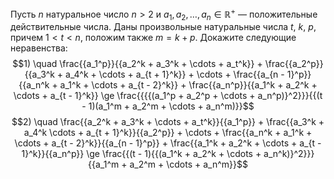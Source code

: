Пусть $n$ натуральное число $n > 2$ и $a_1,a_2,\dots,a_n \in \mathbb{R}^+$ — положительные действительные числа. 
Даны произвольные натуральные числа $t$, $k$, $p$, причем $1 < t < n$, положим также $m=k+p$. Докажите следующие неравенства:
$$1) \quad \frac{{a_1^p}}{{a_2^k + a_3^k +  \cdots  + a_t^k}} + \frac{{a_2^p}}{{a_3^k + a_4^k +  \cdots  + a_{t + 1}^k}} +  \cdots  + \frac{{a_{n - 1}^p}}{{a_n^k + a_1^k +  \cdots  + a_{t - 2}^k}} + \frac{{a_n^p}}{{a_1^k + a_2^k +  \cdots  + a_{t - 1}^k}} \ge \frac{{{{(a_1^p + a_2^p +  \cdots  + a_n^p)}^2}}}{{(t - 1)(a_1^m + a_2^m +  \cdots  + a_n^m)}}$$
$$2) \quad \frac{{a_2^k + a_3^k +  \cdots  + a_t^k}}{{a_1^p}} + \frac{{a_3^k + a_4^k \cdots  + a_{t + 1}^k}}{{a_2^p}} +  \cdots  + \frac{{a_n^k + a_1^k +  \cdots  + a_{t - 2}^k}}{{a_{n - 1}^p}} + \frac{{a_1^k + a_2^k +  \cdots  + a_{t - 1}^k}}{{a_n^p}} \ge \frac{{(t - 1){{(a_1^k + a_2^k +  \cdots  + a_n^k)}^2}}}{{a_1^m + a_2^m +  \cdots  + a_n^m}}$$